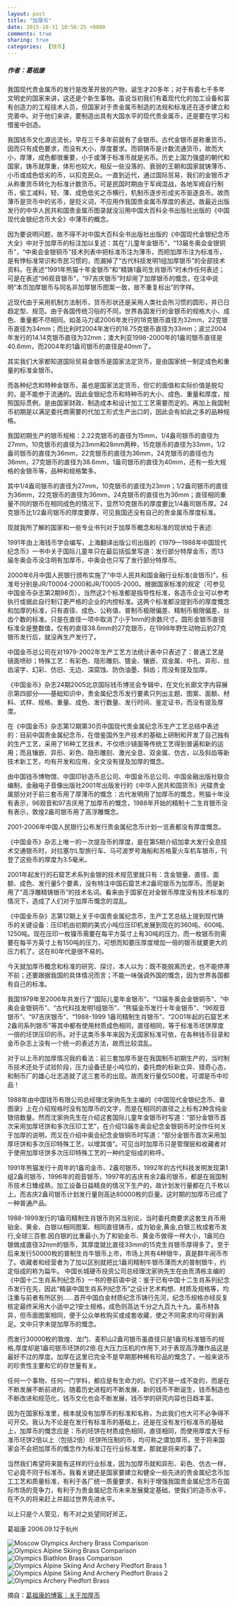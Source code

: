 ```yaml
---
layout: post
title: "加厚币"
date: 2015-10-31 10:56:25 +0800
comments: true
sharing: true
categories:  [钱币]
---
```


##### 作者：葛祖康

我国现代贵金属币的发行是改革开放的产物，诞生才20多年；对于有着七千多年文明史的国家来讲，这还是个新生事物。虽说当初我们有着现代化的加工设备和富有创造力的工程技术人员，但国家对于贵金属币制造的法规和标准还在逐步建立和完善中。对于他们来讲，要制造出具有大国水平的现代贵金属币，还是要在学习和借鉴中创造。

我国钱币文化源远流长，早在三千多年前就有了金银币。古代金银币是称重货币，因而只有成色要求，而没有大小，厚度要求。而铜铸币是计数流通货币，故而大小，厚薄，成色都很重要，小于或薄于标准币就是劣币。历史上国力强盛的朝代和国家，铸币就厚重，体形也较大，相反一些没落的、衰弱的王朝和国家就铸薄币、小币或成色低劣的币，以扣克民众。一直到近代，通过国际贸易，我们的金银币才从称重货币转化为标准计数货币。可是民国时期由于军阀混战，各地军阀自行制币，偷工减料，轻、薄、成色低劣之币横行，机制币逐步形成劣币驱逐良币。故而薄币是货币中的劣币，是贬义词，不应用作我国贵金属币厚度的表述。故最近出版发行的中华人民共和国贵金属币图录就没沿用中国大百科全书出版社出版的《中国现代金银纪念币大全》中薄币的概念。

因为要说明问题，故不得不对中国大百科全书出版社出版的《中国现代金银纪念币大全》中对于加厚币的标注加以复述：其在“儿童年金银币”，“13届冬奥会金银铜币”，“中奥会金银铜币”技术列表中把标准币注为薄币，而把加厚币注为标准币，是有悖标准常识和市民习惯的，而漏掉了“古代科技发明1组加厚银币”的全部技术资料。在表述“1991年熊猫十年金银币”和“精铸1盎司生肖银币”时未作任何表述；可是在表述“96观音银币”，“97吉庆银币”时却用了加厚银币的慨念，在注中说明“本页加厚银币与同名非加厚银币图案一致，故不重复标出”的字样。

近现代由于采用机制方法制币，货币形状还是采用人类社会所习惯的圆形，并已日趋定型、规范。由于各国传统习俗的不同，世界各国发行的金银币的规格大小、成色、重量都不尽相同。如圣马力诺2006年发行的18克银币直径为32mm，22克银币直径为34mm；而比利时2004年发行的18.75克银币直径为33mm；波兰2004年发行的14.14克银币直径为32mm；澳大利亚1998-2000年的1盎司银币直径是40.6mm，而2004年的1盎司银币的直径是40mm了。

其实我们大家都知道国际贸易金银币是国家法定货币，是由国家统一制定成色和重量的标准金银币。

而各种纪念和特种金银币，虽也是国家法定货币，但它的面值和实际价值是脱勾的，是不能参于流通的。因此金银纪念币和特种币的大小、成色、重量和厚度，按照国际贯例，是由国家财政、制造成本和设计加工工艺需要而定的。再加上我国制币初期是以满足委托商需要的代加工形式生产出口的，因此会有如此之多的品种规格。

我国初期生产的银币规格：2.22克银币的直径为15mm，1/4盎司银币的直径为27mm，10克银币的直径为23mm和28mm两种，15克银币的直径为33mm，1/2盎司银币的直径为36mm，22克银币的直径为36mm，24克银币的直径也为36mm，27克银币的直径为38.6mm，1盎司银币的直径为40mm，还有一些大规格的金银币等，品种和规格繁多。

其中1/4盎司银币的直径为27mm，10克银币的直径为23mm；1/2盎司银币的直径为36mm，22克银币的直径为36mm，24克银币的直径也为36mm；直径相同重量不同的银币在相同成色的情况下，显然10克银币的厚度要比1/4盎司银币厚。24克银币比1/2盎司银币的厚度要厚，可见我国还没有自己的贵金属币厚度标准。

现就我所了解的国家和一些专业书刊对于加厚币概念和标准的现状给于表述:

1991年由上海钱币学会编写，上海翻译出版公司出版的《1979—1988年中国现代纪念币》一书中关于国际儿童年只在最后括弧里写道：发行部分特厚金币，而13届冬奥会币没注明有加厚币，中奥会也只写了发行部分特厚币。

2000年6月中国人民银行颁布实施了“中华人民共和国金融行业标准(金银币)”，标准号分别是JR/T0004-2000和JR/T0005-2000。根据国家标准的规定（可参见中国金币杂志第2期98页），当然这2个标准都是指导性标准，各造币企业可以参考执行或据此自行制订更严格的企业的内控标准。这两个标准都没提到币的厚度慨念和加厚的标准，只有直径、成色、公称值、普制币极限偏差、精制币极限偏差、丝齿个数的标准。只是在直径一项中取消了小于1mm的余数尺寸。圆形金银币直径标准全是整数值，仅有的直径38.6mm的27克银币，在1998年野生动物云豹27克银币发行后，就没再生产发行了。

中国金币总公司在对1979-2002年生产工艺方法统计表中只表述了：普通工艺是镜面喷砂；特殊工艺：有彩色、隐形雕刻、镀金、镶嵌、双金属、中孔、异形、丝齿滚字、幻彩、仿旧、无边、深腐蚀、防伪油墨、斜齿；而没有提及加厚。

《中国金币》杂志24期2005北京国际钱币博览会专辑中，在文化长廊文字内容展示第四部分——基础知识中，贵金属纪念币发行要素只列出主题、图案、面额、材料、式样、规格、重量、成色、发行数量、发行时间、鉴定证书，而没有提及厚度。

在《中国金币》杂志第12期第30页中国现代贵金属纪念币生产工艺总结中表述的：目前中国贵金属纪念币，在借鉴国外生产技术的基础上研制和开发了自己独有的生产工艺，采用了16种工艺技术，不仅喷沙镜面等传统工艺得到普遍和新的运用；而且镶嵌、异形、彩色、隐形雕刻、激光全息、双金属、仿古，以及斜齿等新技术新工艺，均有开发和应用，全文没有提及加厚的慨念。

由中国钱币博物馆、中国印钞造币总公司、中国金币总公司、中国金融出版社联合编制，金融电子音像出版社2001年出版发行的《中华人民共和国货币》光碟贵金属部分对于前三套币用了厚薄币的慨念：古代发明用了加厚币的慨念，熊猫十年没有表示，96观音和97吉庆用了加厚币的慨念，1988年开始的精制十二生肖银币没有表示，敦煌2盎司银币用了高浮雕慨念。

2001-2006年中国人民银行公布发行贵金属纪念币计划一览表都没有厚度慨念。

《中国金币》杂志上唯一的一次提及币的厚度，是在第5期介绍加拿大发行全息技术交通银币时，对拉塞尔L型旅行车、马可波罗号海船和苏格夏火车机车银币，刊登了这些币的厚度为3.5毫米。

2001年起发行的石窟艺术系列金银的技术规范里就只有：含金银量、直径、面额、成色、发行量5个要素，没有特注中国石窟艺术2盎司银币为加厚币。而是新用了“高浮雕精铸银币”的技术名词。看来由于国家在对金银币厚度没有技术标准的情况下，造成了人们对于加厚币慨念的混乱。

《中国金币杂》志第12期上关于中国贵金属纪念币，生产工艺总结上提到现代铸币的关键设备：压印机由初期的美式小吨位压印机发展到现在的360吨、600吨、1250吨。现在压印一枚镍币需要在每平方英寸上有30吨的压力，而一枚银币则需要在每平方英寸上有150吨的压力，可想而知要压厚度增加一倍的银币就要更大的压力机了。这在80年代是很不易的。

今天就加厚币概念和标准的研究、探讨，本人以为：既不能脱离历史，也不能停滞不前；还要跟据我国的具体情况而言；不能一味强调外国的慨念，因为世界各国都有自己的标准。

我国1979年至2006年共发行了“国际儿童年金银币”、“13届冬奥会金银铜币”、“中奥会金银铜币”、“古代科技发明1组银币”、“熊猫金币发行十年金银币”、“96观音银币”、“97吉庆银币”、“1988-1999 1盎司精制生肖银币”、“2O01年起的石窟艺术2盎司系列银币”等其中都有使用材质成色相同，直径相同，等于标准币坯饼厚度一倍的坯饼压印的币。对于这类币多年来因为无国家标准可依，在各种钱币目录和金币杂志上没有一个统一的表述方法，故而比较混乱。

对于以上币的加厚情况我的看法：前三套加厚币是在我国制币初期生产的，当时制币技术还处于试验阶段，压力设备还是小吨位的，委托商的标新立异、猎奇心态，和制币厂的雄心壮志造就了这三套币的出现。故而发行量仅500套，可谓是币中珍品！

1988年由中国钱币有限公司总经理沈家驹先生主编的《中国现代金银纪念币、章图录》上在介绍规格时没有加厚币的文字，而是在相同的直径之上标有2种含纯金银倍数量。然而沈家驹先生在介绍这套国际儿童年金银币时写道：“部分金银币首次采用加厚坯饼和多次压印工艺”，在介绍13届冬奥会纪念金银铜币时没作任何关于加厚的说明，而又在介绍中奥会纪念金银铜币时写道：“部分金银币首次采用加厚坯饼和多次压印特殊工艺，以增其值”。可见当时加厚币只是管理层和收藏者对于使用加厚坯饼多次压印特殊工艺的一种约定俗成的称呼。

1991年熊猫发行十周年的1盎司金币、2盎司银币，1992年的古代科技发明发现第1组2盎司银币，1996年的观音银币，1997年的吉庆有余2盎司银币，都是在我国制币技术日臻成熟，加工设备日益精良的情况下生产的，故计划发行量都在几千枚以上。而吉庆2盎司银币计划发行量则高达80000枚的巨量。这时期的加厚币已成了一种普通产品。

1988-1999发行的1盎司精制生肖银币则另当别论，当时委托商要求这套生肖币用铂金、黄金、白银以相同图案、相同直径铸币，成为铂金,黄金,白银三枚成套币发行,全球三百套.因白银的比重最小,为了和铂金币、黄金币做得一样大小，1盎司白银做成直径32mm的银币，其厚度就比直径33mm的15克生肖银币厚得多了。至于后来发行50000枚的普制生肖牛银币上市，市场上共有4种银牛，真是群牛闹币市了。收藏者和经营者为了加以区别就把比1盎司精制牛银币薄而大的普制银牛，约定俗成的称为扁牛。
中国长城硬币投资公司总经理沈家驹先生在由贡清栋主编的《中国十二生肖系列纪念币》一书的卷前语中说：鉴于已有中国十二生肖系列纪念币发行在先，因此“精装中国生肖系列纪念币”之设计艺术构想、材质及规格等，均注重与前者有所区别……首开中国白金材质纪念币铸行先河，纪念币规格亦经反复核定最终采用大小适中之1安士规格，成色则高达千分之九百九十九。虽币材各异，但币面图案相同，便于公众单枚购买或成套收藏，使之不同需求均可得到满足。文中只字未提加厚币的慨念。

而发行30000枚的敦煌、龙门、麦积山2盎司银币虽直径只是1盎司标准银币的规格,厚度却是1盎司银币坯饼的2倍.在大压力压机的作用下,对于表现高浮雕作品这是最好不过的厚度。加厚在这里已完全不是早期那种稀有珍品的慨念了，一般来说币的珍贵性主要和它的存世量有关。

任何一个事物，任何一门学科，都应是有生命力的。它们不是一成不变的，而是在不断发展不断前进的。随着历史进程的不断发展，新的钱币不断诞生，钱币制造也不断改进和规范化，钱币文化也会不断发展，钱币学的研究内容也日趋丰富。

因为在国家标准里，根本就没有加厚币的标准和名称，为此我们也大可不必争得不可开交。我认为不论是在发行有标准币的基础上，还是在没有发行标准币的基础上，加厚币的慨念应是：币的坯饼在材质成色相同，直径相同，而使用厚度大于标准币坯饼2倍以上（包括2倍）坯饼所压制的币，均可称之谓加厚币。至于将来国家会不会把加厚币的慨念作为标准订在行业标准里，那就是将来的事了。

当然我们希望将来能有这样的行业标准，因为加厚币就和异形、彩色、仿古一样，它必竟不同于标准币。我看关键还是国家要建立和健全一些先进的贵金属纪念币加工工艺和质量标准，有利于各厂统一质量要求，有利于增强我国贵金属纪念币在国际市场的竞争力，有利于为贵金属纪念币未来发展奠定基础，使我们的造币水平，在不久的将来赶上并超过世界先进水平。

以上只是个人管见，有不对之处望同好斧正。

葛祖康 2006.09.12于杭州

<img src="/images/posts/1980_moscow_olympics_archery_brass_comparison.jpg" alt="Moscow Olympics Archery Brass Comparison" class="widescreen">

<img src="/images/posts/1980_olympics_alpine_skiing_brass_comparison.jpg" alt="Olympics Alpine Skiing Brass Comparison" class="widescreen">

<img src="/images/posts/1980_olympics_biathlon_brass_comparison.jpg" alt="Olympics Biathlon Brass Comparison" class="widescreen">

<img src="/images/posts/1980_moscow_olympics_archery_and_olympics_alpine_skiing_piedfort_brass_1.jpg" alt="Olympics Alpine Skiing And Archery Piedfort Brass 1" class="widescreen">

<img src="/images/posts/1980_moscow_olympics_archery_and_olympics_alpine_skiing_piedfort_brass_2.jpg" alt="Olympics Alpine Skiing And Archery Piedfort Brass 2" class="widescreen">


<img src="/images/posts/1980_moscow_olympics_archery_piedfort_brass.jpg" alt="Olympics Archery Piedfort Brass" class="widescreen">

摘自：[葛祖康的博客｜关于加厚币](http://blog.sina.com.cn/s/blog_77124d070100zqkf.html)
